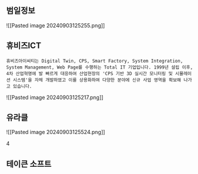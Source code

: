 
## 범일정보
![[Pasted image 20240903125255.png]]


## 휴비즈ICT
```
휴비즈아이씨티는 Digital Twin, CPS, Smart Factory, System Integration, System Management, Web Page를 수행하는 Total IT 기업입니다. 1999년 설립 이후, 4차 산업혁명에 발 빠르게 대응하여 산업현장의 'CPS 기반 3D 실시간 모니터링 및 시뮬레이션 시스템'을 자체 개발하였고 이를 상용화하여 다양한 분야에 신규 사업 영역을 확보해 나가고 있습니다.
```
![[Pasted image 20240903125217.png]]



## 유라클 

![[Pasted image 20240903125524.png]]

4
## 테이큰 소프트 


